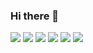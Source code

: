 ### Hi there 👋


<img src="https://img.shields.io/badge/JavaScript-3F67ED?style=for-the-badge&logo=JavaScript&logoColor=FFFFFF"/> <img src="https://img.shields.io/badge/C#-3F67ED?style=for-the-badge&logo=cp#&logoColor=#3291F0"/> <img src="https://img.shields.io/badge/SourcePawn-6E3FED?style=for-the-badge&logo=Source Engine&logoColor=FFFFFF"/> <img src="https://img.shields.io/badge/React-C53FED?style=for-the-badge&logo=react&logoColor=FFFFFF"/>  <img src="https://img.shields.io/badge/Java-ED3FBE?style=for-the-badge&logo=Java&logoColor=FFFFFF"/> <img src="https://img.shields.io/badge/Node.js-ED3F67?style=for-the-badge&logo=Node.js&logoColor=FFFFFF"/> 

